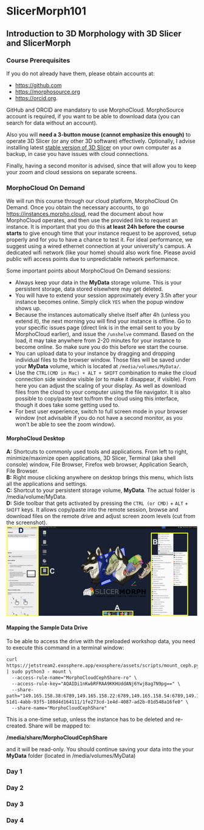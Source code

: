 # SlicerMorph101
## Introduction to 3D Morphology with 3D Slicer and SlicerMorph

### Course Prerequisites

If you do not already have them, please obtain accounts at:
* https://github.com
* https://morphosource.org
* https://orcid.org.
  
GitHub and ORCID are mandatory to use MorphoCloud. MorphoSource account is required, if you want to be able to download data (you can search for data without an account). 
  
Also you will **need a 3-button mouse (cannot emphasize this enough)** to operate 3D Slicer (or any other 3D software) effectively. Optionally, I advise installing latest [stable version of 3D Slicer](https://download.slicer.org) on your own computer as a backup, in case you have issues with cloud connections. 

Finally, having a second monitor is advised, since that will allow you to keep your zoom and cloud sessions on separate screens. 

### MorphoCloud On Demand
We will run this course through our cloud platform, MorphoCloud On Demand. Once you obtain the necessary accounts, to go https://instances.morpho.cloud, read the document about how MorphoCloud operates, and then use the provided link to request an instance. It is important that you do this **at least 24h before the course starts** to give enough time that your instance request to be approved, setup properly and for you to have a chance to test it. 
For ideal performance, we suggest using a wired ethernet connection at your university's campus. A dedicated wifi network (like your home) should also work fine. Please avoid public wifi access points due to unpredictable network performance.  

Some important points about MorphoCloud On Demand sessions:
* Always keep your data in the **MyData** storage volume. This is your persistent storage, data stored elsewhere may get deleted.
* You will have to extend your session approximately every 3.5h after your instance becomes online. Simply click `YES` when the popup window shows up.
* Because the instances automatically shelve itself after 4h (unless you extend it), the next morning you will find your instance is offline. Go to your specific issues page (direct link is in the email sent to you by MorphoCloud earlier), and issue the `/unshelve` command. Based on the load, it may take anywhere from 2-20 minutes for your instance to become online. So make sure you do this before we start the course.
* You can upload data to your instance by dragging and dropping individual files to the browser window. Those files will be saved under your **MyData** volume, which is located at `/media/volumes/MyData/`.
* Use the `CTRL(CMD in Mac) + ALT + SHIFT` combination to make the cloud connection side window visible (or to make it disappear, if visible). From here you can adjust the scaling of your display. As well as download files from the cloud to your computer using the file navigator. It is also possible to copy/paste text to/from the cloud using this interface, though it does take some getting used to.
* For best user experience, switch to full screen mode in your browser window (not advisable if you do not have a second monitor, as you won't be able to see the zoom window).

#### MorphoCloud Desktop

**A:** Shortcuts to commonly used tools and applications. From left to right, minimize/maximize open applications, 3D Slicer, Terminal (aka shell console) window, File Browser, Firefox web browser, Application Search, File Browser. </br>
**B:** Right mouse clicking anywhere on desktop brings this menu, which lists all the applications and settings. </br>
**C:** Shortcut to your persistent storage volume, **MyData**. The actual folder is /media/volume/MyData. </br>
**D:** Side toolbar that gets activated by pressing the `CTRL (or CMD)` + `ALT` + `SHIFT` keys. It allows copy/paste into the remote session, browse and download files on the remote drive and adjust screen zoom levels (cut from the screenshot). </br>
<img src="https://github.com/SlicerMorph/SlicerMorph101/blob/main/MCI_Desktop.png" width=800>

#### Mapping the Sample Data Drive
To be able to access the drive with the preloaded workshop data, you need to execute this command in a terminal window:

```
curl https://jetstream2.exosphere.app/exosphere/assets/scripts/mount_ceph.py | sudo python3 - mount \
  --access-rule-name="MorphoCloudCephShare-ro" \
  --access-rule-key="AQAIDi1nKwbRFRAA9KKHUddANj6Ywj8ag7N9pg==" \
  --share-path="149.165.158.38:6789,149.165.158.22:6789,149.165.158.54:6789,149.165.158.70:6789,149.165.158.86:6789:/volumes/_nogroup/60bf684c-51d1-4abb-93f5-188d4d164111/1fe273cd-1e4d-4087-ad2b-01d548a16fe0" \
  --share-name="MorphoCloudCephShare"
```
This is a one-time setup, unless the instance has to be deleted and re-created. Share will be mapped to:

**/media/share/MorphoCloudCephShare**

and it will be read-only. You should continue saving your data into the your **MyData** folder (located in /media/volumes/MyData)


### Day 1

### Day 2

### Day 3

### Day 4 
